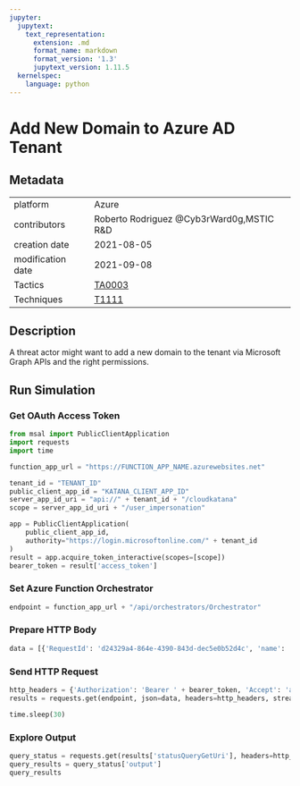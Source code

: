 ```yaml
---
jupyter:
  jupytext:
    text_representation:
      extension: .md
      format_name: markdown
      format_version: '1.3'
      jupytext_version: 1.11.5
  kernelspec:
    language: python
---
```


# Add New Domain to Azure AD Tenant


## Metadata



|                   |    |
|:------------------|:---|
| platform          | Azure |
| contributors      | Roberto Rodriguez @Cyb3rWard0g,MSTIC R&D |
| creation date     | 2021-08-05 |
| modification date | 2021-09-08 |
| Tactics           | [TA0003](https://attack.mitre.org/tactics/TA0003) |
| Techniques        | [T1111](https://attack.mitre.org/techniques/T1111) |


## Description
A threat actor might want to add a new domain to the tenant via Microsoft Graph APIs and the right permissions.



## Run Simulation


### Get OAuth Access Token

```python
from msal import PublicClientApplication
import requests
import time

function_app_url = "https://FUNCTION_APP_NAME.azurewebsites.net"

tenant_id = "TENANT_ID"
public_client_app_id = "KATANA_CLIENT_APP_ID"
server_app_id_uri = "api://" + tenant_id + "/cloudkatana"
scope = server_app_id_uri + "/user_impersonation"

app = PublicClientApplication(
    public_client_app_id,
    authority="https://login.microsoftonline.com/" + tenant_id
)
result = app.acquire_token_interactive(scopes=[scope])
bearer_token = result['access_token']
```

### Set Azure Function Orchestrator

```python
endpoint = function_app_url + "/api/orchestrators/Orchestrator"
```

### Prepare HTTP Body

```python
data = [{'RequestId': 'd24329a4-864e-4390-843d-dec5e0b52d4c', 'name': 'Add New Domain to Azure AD Tenant', 'metadata': {'creationDate': '2021-08-05', 'modificationDate': '2021-09-08', 'description': 'A threat actor might want to add a new domain to the tenant via Microsoft Graph APIs and the right permissions.\n', 'contributors': ['Roberto Rodriguez @Cyb3rWard0g', 'MSTIC R&D'], 'mitreAttack': [{'technique': 'T1111', 'tactics': ['TA0003']}]}, 'steps': [{'schema': 'atomic', 'id': 'cc188752-b9a6-42a1-a90e-d56d06e46c6d', 'name': 'Add New Domain to Azure AD Tenant', 'metadata': {'creationDate': '2021-08-05', 'modificationDate': '2021-09-08', 'description': 'A threat actor might want to add a new domain to the tenant via Microsoft Graph APIs and the right permissions.\n', 'contributors': ['Roberto Rodriguez @Cyb3rWard0g', 'MSTIC R&D'], 'mitreAttack': [{'technique': 'T1111', 'tactics': ['TA0003']}]}, 'authorization': [{'resource': 'https://graph.microsoft.com/', 'permissionsType': 'application', 'permissions': ['Domain.ReadWrite.All']}], 'execution': {'type': 'ScriptModule', 'platform': 'Azure', 'executor': 'PowerShell', 'module': {'name': 'CloudKatanaAbilities', 'version': 1.0, 'function': 'Add-CKDomainToTenant'}, 'parameters': {}}, 'number': 1}]}]
```

### Send HTTP Request

```python
http_headers = {'Authorization': 'Bearer ' + bearer_token, 'Accept': 'application/json','Content-Type': 'application/json'}
results = requests.get(endpoint, json=data, headers=http_headers, stream=False).json()

time.sleep(30)
```

### Explore Output

```python
query_status = requests.get(results['statusQueryGetUri'], headers=http_headers, stream=False).json()
query_results = query_status['output']
query_results
```
